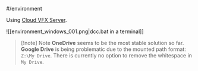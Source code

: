 #/environment 

Using [Cloud VFX Server](https://github.com/healkeiser/cloud_vfx_server).

![[environment_windows_001.png|dcc.bat in a terminal]]

> [!note] Note 
>  **OneDrive** seems to be the most stable solution so far.
>  **Google Drive** is being problematic due to the mounted path format: `Z:\My Drive`. There is currently no option to remove the whitespace in `My Drive`.